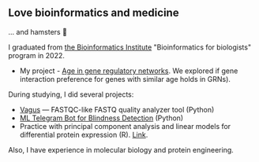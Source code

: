 ## Love bioinformatics and medicine
... and hamsters 🐹

I graduated from [the Bioinformatics Institute](https://bioinf.me/en) "Bioinformatics for biologists" program in 2022.  
- My project - [Age in gene regulatory networks](https://github.com/Freddsle/age_patterns). 
We explored if gene interaction preference for genes with similar age holds in GRNs).

During studying, I did several projects:
- [Vagus](https://github.com/Freddsle/Vagus) — FASTQC-like FASTQ quality analyzer tool (Python)
- [ML Telegram Bot for Blindness Detection](https://github.com/Freddsle/ML_Blindness_Detection) (Python)
- Practice with principal component analysis and linear models for differential protein expression (R). [Link](https://github.com/Freddsle/BI_Stat_2021/tree/main/mouse_project).

Also, I have experience in molecular biology and protein engineering.
